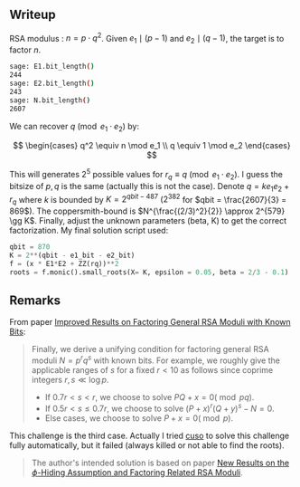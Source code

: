 
## Writeup

RSA modulus : $n = p \cdot q^2$. Given $e_1 \mid (p - 1)$ and $e_2 \mid (q - 1)$, the target is to factor $n$.

``` bash
sage: E1.bit_length()
244
sage: E2.bit_length()
243
sage: N.bit_length()
2607
```

We can recover $q \pmod {e_1 \cdot e_2}$ by:

$$
\begin{cases}
q^2 \equiv n \mod e_1 \\
q \equiv 1 \mod e_2
\end{cases}
$$

This will generates $2^5$ possible values for $r_q \equiv q \pmod {e_1 \cdot e_2}$. I guess the bitsize of $p, q$ is the same (actually this is not the case). Denote $q = k e_1 e_2 + r_q$ where $k$ is bounded by $K = 2^{qbit - 487}$ ($2^{382}$ for $qbit = \frac{2607}{3} = 869$). The coppersmith-bound is $N^{\frac{(2/3)^2}{2}} \approx 2^{579} \gg K$. Finally, adjust the unknown parameters (beta, K) to get the correct factorization. My final solution script used:

``` python
qbit = 870
K = 2**(qbit - e1_bit - e2_bit)
f = (x * E1*E2 + ZZ(rq))**2
roots = f.monic().small_roots(X= K, epsilon = 0.05, beta = 2/3 - 0.1)
```

## Remarks

From paper [Improved Results on Factoring General RSA Moduli with Known Bits](https://eprint.iacr.org/2018/609.pdf):

> Finally, we derive a unifying condition for factoring general RSA moduli $N=p^r q^s$ with known bits. For example, we roughly give the applicable ranges of $s$ for a fixed $r<10$ as follows since coprime integers $r, s \ll \log p$.
> - If $0.7 r<s<r$, we choose to solve $P Q+x=0(\bmod p q)$.
> - If $0.5 r<s \leq 0.7 r$, we choose to solve $(P+x)^r(Q+y)^s-N=0$.
> - Else cases, we choose to solve $P+x=0(\bmod p)$.
>

This challenge is the third case. Actually I tried [cuso](https://github.com/keeganryan/cuso) to solve this challenge fully automatically, but it failed (always killed or not able to find the roots).

> The author's intended solution is based on paper [New Results on the $\phi$-Hiding Assumption and Factoring Related RSA Moduli](https://www.iacr.org/cryptodb/data/paper.php?pubkey=35600).